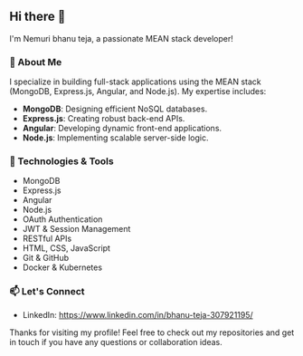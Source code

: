 ## Hi there 👋

I'm Nemuri bhanu teja, a passionate MEAN stack developer!

### 🚀 About Me

I specialize in building full-stack applications using the MEAN stack (MongoDB, Express.js, Angular, and Node.js). My expertise includes:

- **MongoDB**: Designing efficient NoSQL databases.
- **Express.js**: Creating robust back-end APIs.
- **Angular**: Developing dynamic front-end applications.
- **Node.js**: Implementing scalable server-side logic.

### 🔧 Technologies & Tools

- MongoDB
- Express.js
- Angular
- Node.js
- OAuth Authentication
- JWT & Session Management
- RESTful APIs
- HTML, CSS, JavaScript
- Git & GitHub
- Docker & Kubernetes



### 📫 Let's Connect

- LinkedIn: https://www.linkedin.com/in/bhanu-teja-307921195/

Thanks for visiting my profile! Feel free to check out my repositories and get in touch if you have any questions or collaboration ideas.


